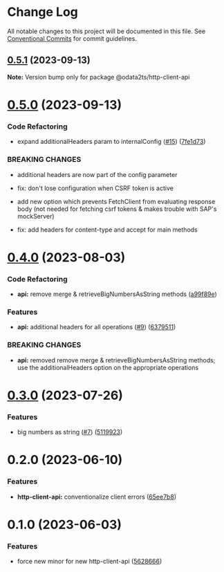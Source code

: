 # Change Log

All notable changes to this project will be documented in this file.
See [Conventional Commits](https://conventionalcommits.org) for commit guidelines.

## [0.5.1](https://github.com/odata2ts/http-client/compare/@odata2ts/http-client-api@0.5.0...@odata2ts/http-client-api@0.5.1) (2023-09-13)

**Note:** Version bump only for package @odata2ts/http-client-api

# [0.5.0](https://github.com/odata2ts/http-client/compare/@odata2ts/http-client-api@0.4.0...@odata2ts/http-client-api@0.5.0) (2023-09-13)

### Code Refactoring

* expand additionalHeaders param to internalConfig ([#15](https://github.com/odata2ts/http-client/issues/15)) ([7fe1d73](https://github.com/odata2ts/http-client/commit/7fe1d73a7436f64b84a060bd1dbf9e121ef901ce))

### BREAKING CHANGES

* additional headers are now part of the config parameter

* fix: don't lose configuration when CSRF token is active

* add new option which prevents FetchClient from evaluating response body (not needed for fetching csrf tokens & makes trouble with SAP's mockServer)

* fix: add headers for content-type and accept for main methods

# [0.4.0](https://github.com/odata2ts/http-client/compare/@odata2ts/http-client-api@0.3.0...@odata2ts/http-client-api@0.4.0) (2023-08-03)

### Code Refactoring

* **api:** remove merge & retrieveBigNumbersAsString methods ([a99f89e](https://github.com/odata2ts/http-client/commit/a99f89ee7782733ba75543b3abd03a3060e5e7dc))

### Features

* **api:** additional headers for all operations ([#9](https://github.com/odata2ts/http-client/issues/9)) ([6379511](https://github.com/odata2ts/http-client/commit/637951126118aeb020d68ce16e48ea80e98987e1))

### BREAKING CHANGES

* **api:** removed remove merge & retrieveBigNumbersAsString methods; use the additionalHeaders option on the appropriate operations

# [0.3.0](https://github.com/odata2ts/http-client/compare/@odata2ts/http-client-api@0.2.0...@odata2ts/http-client-api@0.3.0) (2023-07-26)

### Features

* big numbers as string ([#7](https://github.com/odata2ts/http-client/issues/7)) ([5119923](https://github.com/odata2ts/http-client/commit/5119923a79c2e61ca7762d5cba01fbac8e9ae759))

# 0.2.0 (2023-06-10)

### Features

* **http-client-api:** conventionalize client errors ([65ee7b8](https://github.com/odata2ts/http-client/commit/65ee7b811379881332839236692889b0414bd008))

# 0.1.0 (2023-06-03)

### Features

* force new minor for new http-client-api ([5628666](https://github.com/odata2ts/odata2ts/commit/56286668abf6fe5f3c0639f07a4a9f99cc549068))
